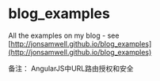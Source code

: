 blog_examples
=============

All the examples on my blog - see [http://jonsamwell.github.io/blog_examples](http://jonsamwell.github.io/blog_examples)



备注：
AngularJS中URL路由授权和安全
